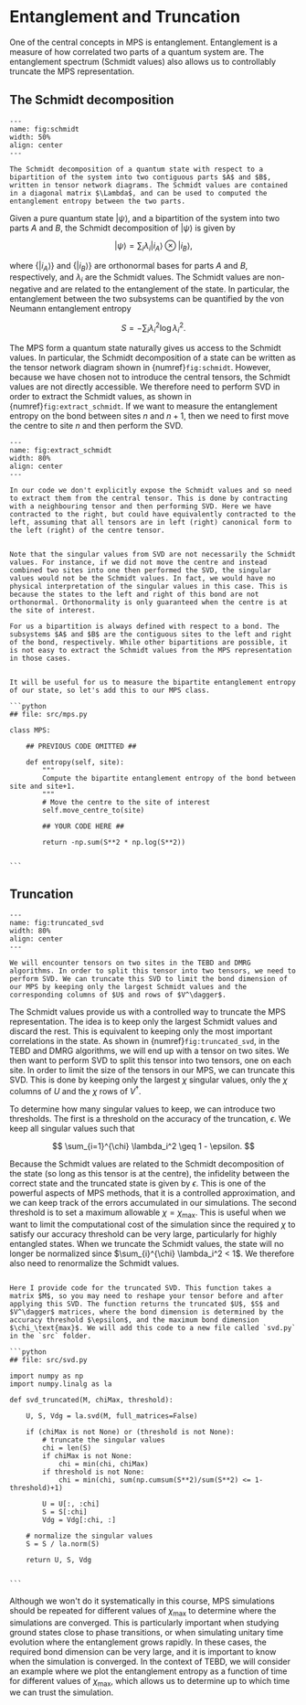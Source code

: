 # Entanglement and Truncation

One of the central concepts in MPS is entanglement. Entanglement is a measure of how correlated two parts of a quantum system are. The entanglement spectrum (Schmidt values) also allows us to controllably truncate the MPS representation.

## The Schmidt decomposition

```{figure} images/schmidt.jpeg
---
name: fig:schmidt
width: 50%
align: center
---

The Schmidt decomposition of a quantum state with respect to a bipartition of the system into two contiguous parts $A$ and $B$, written in tensor network diagrams. The Schmidt values are contained in a diagonal matrix $\Lambda$, and can be used to computed the entanglement entropy between the two parts.
```

Given a pure quantum state $|\psi\rangle$, and a bipartition of the system into two parts $A$ and $B$, the Schmidt decomposition of $|\psi\rangle$ is given by

$$
|\psi\rangle = \sum_i \lambda_i |i_A\rangle \otimes |i_B\rangle,
$$

where $\{|i_A\rangle\}$ and $\{|i_B\rangle\}$ are orthonormal bases for parts $A$ and $B$, respectively, and $\lambda_i$ are the Schmidt values. The Schmidt values are non-negative and are related to the entanglement of the state. In particular, the entanglement between the two subsystems can be quantified by the von Neumann entanglement entropy

$$
S = -\sum_i \lambda_i^2 \log \lambda_i^2.
$$

The MPS form a quantum state naturally gives us access to the Schmidt values. In particular, the Schmidt decomposition of a state can be written as the tensor network diagram shown in {numref}`fig:schmidt`. However, because we have chosen not to introduce the central tensors, the Schmidt values are not directly accessible. We therefore need to perform SVD in order to extract the Schmidt values, as shown in {numref}`fig:extract_schmidt`. If we want to measure the entanglement entropy on the bond between sites $n$ and $n+1$, then we need to first move the centre to site $n$ and then perform the SVD.

```{figure} images/extract_schmidt.jpeg
---
name: fig:extract_schmidt
width: 80%
align: center
---

In our code we don't explicitly expose the Schmidt values and so need to extract them from the central tensor. This is done by contracting with a neighbouring tensor and then performing SVD. Here we have contracted to the right, but could have equivalently contracted to the left, assuming that all tensors are in left (right) canonical form to the left (right) of the centre tensor.
```

```{note}

Note that the singular values from SVD are not necessarily the Schmidt values. For instance, if we did not move the centre and instead combined two sites into one then performed the SVD, the singular values would not be the Schmidt values. In fact, we would have no physical interpretation of the singular values in this case. This is because the states to the left and right of this bond are not orthonormal. Orthonormality is only guaranteed when the centre is at the site of interest.

For us a bipartition is always defined with respect to a bond. The subsystems $A$ and $B$ are the contiguous sites to the left and right of the bond, respectively. While other bipartitions are possible, it is not easy to extract the Schmidt values from the MPS representation in those cases.

```


````{admonition} Code: Entanglement entropy

It will be useful for us to measure the bipartite entanglement entropy of our state, so let's add this to our MPS class.

```python
## file: src/mps.py

class MPS:

    ## PREVIOUS CODE OMITTED ##

    def entropy(self, site):
        """
        Compute the bipartite entanglement entropy of the bond between site and site+1.
        """
        # Move the centre to the site of interest
        self.move_centre_to(site)

        ## YOUR CODE HERE ##

        return -np.sum(S**2 * np.log(S**2))


```

````


## Truncation

```{figure} images/truncated_svd.jpeg
---
name: fig:truncated_svd
width: 80%
align: center
---

We will encounter tensors on two sites in the TEBD and DMRG algorithms. In order to split this tensor into two tensors, we need to perform SVD. We can truncate this SVD to limit the bond dimension of our MPS by keeping only the largest Schmidt values and the corresponding columns of $U$ and rows of $V^\dagger$.
```

The Schmidt values provide us with a controlled way to truncate the MPS representation. The idea is to keep only the largest Schmidt values and discard the rest. This is equivalent to keeping only the most important correlations in the state. As shown in {numref}`fig:truncated_svd`, in the TEBD and DMRG algorithms, we will end up with a tensor on two sites. We then want to perform SVD to split this tensor into two tensors, one on each site. In order to limit the size of the tensors in our MPS, we can truncate this SVD. This is done by keeping only the largest $\chi$ singular values, only the $\chi$ columns of $U$ and the $\chi$ rows of $V^\dagger$.

To determine how many singular values to keep, we can introduce two thresholds. The first is a threshold on the accuracy of the truncation, $\epsilon$. We keep all singular values such that

$$
\sum_{i=1}^{\chi} \lambda_i^2 \geq 1 - \epsilon.
$$

Because the Schmidt values are related to the Schmidt decomposition of the state (so long as this tensor is at the centre), the infidelity between the correct state and the truncated state is given by $\epsilon$. This is one of the powerful aspects of MPS methods, that it is a controlled approximation, and we can keep track of the errors accumulated in our simulations. The second threshold is to set a maximum allowable $\chi = \chi_\text{max}$. This is useful when we want to limit the computational cost of the simulation since the required $\chi$ to satisfy our accuracy threshold can be very large, particularly for highly entangled states. When we truncate the Schmidt values, the state will no longer be normalized since $\sum_{i}^{\chi} \lambda_i^2 < 1$. We therefore also need to renormalize the Schmidt values.


````{admonition} Code: Truncated SVD

Here I provide code for the truncated SVD. This function takes a matrix $M$, so you may need to reshape your tensor before and after applying this SVD. The function returns the truncated $U$, $S$ and $V^\dagger$ matrices, where the bond dimension is determined by the accuracy threshold $\epsilon$, and the maximum bond dimension $\chi_\text{max}$. We will add this code to a new file called `svd.py` in the `src` folder.

```python
## file: src/svd.py

import numpy as np
import numpy.linalg as la

def svd_truncated(M, chiMax, threshold):

    U, S, Vdg = la.svd(M, full_matrices=False)
    
    if (chiMax is not None) or (threshold is not None):
        # truncate the singular values
        chi = len(S)
        if chiMax is not None:
            chi = min(chi, chiMax)
        if threshold is not None:
            chi = min(chi, sum(np.cumsum(S**2)/sum(S**2) <= 1-threshold)+1)

        U = U[:, :chi]
        S = S[:chi]
        Vdg = Vdg[:chi, :]
    
    # normalize the singular values
    S = S / la.norm(S)

    return U, S, Vdg


```

````

Although we won't do it systematically in this course, MPS simulations should be repeated for different values of $\chi_\text{max}$ to determine where the simulations are converged. This is particularly important when studying ground states close to phase transitions, or when simulating unitary time evolution where the entanglement grows rapidly. In these cases, the required bond dimension can be very large, and it is important to know when the simulation is converged. In the context of TEBD, we will consider an example where we plot the entanglement entropy as a function of time for different values of $\chi_\text{max}$, which allows us to determine up to which time we can trust the simulation.
